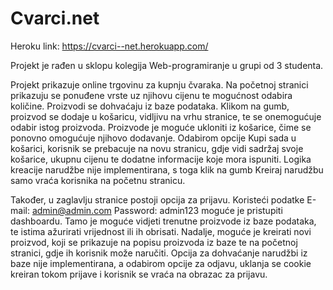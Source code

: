 # Cvarci.net

Heroku link: https://cvarci--net.herokuapp.com/

Projekt je rađen u sklopu kolegija Web-programiranje u grupi od 3 studenta.

Projekt prikazuje online trgovinu za kupnju čvaraka. Na početnoj stranici prikazuju se ponuđene vrste uz njihovu cijenu te mogućnost odabira količine. Proizvodi se dohvaćaju iz baze podataka. Klikom na gumb, proizvod se dodaje u košaricu, vidljivu na vrhu stranice, te se onemogućuje odabir istog proizvoda. Proizvode je moguće ukloniti iz košarice, čime se ponovno omogućuje njihovo dodavanje. Odabirom opcije Kupi sada u košarici, korisnik se prebacuje na novu stranicu, gdje vidi sadržaj svoje košarice, ukupnu cijenu te dodatne informacije koje mora ispuniti.
Logika kreacije narudžbe nije implementirana, s toga klik na gumb Kreiraj narudžbu samo vraća korisnika na početnu stranicu.

Također, u zaglavlju stranice postoji opcija za prijavu. Koristeći podatke
E-mail: admin@admin.com
Password: admin123
moguće je pristupiti dashboardu. Tamo je moguće vidjeti trenutne proizvode iz baze podataka, te istima ažurirati vrijednost ili ih obrisati. Nadalje, moguće je kreirati novi proizvod, koji se prikazuje na popisu proizvoda iz baze te na početnoj stranici, gdje ih korisnik može naručiti.
Opcija za dohvaćanje narudžbi iz baze nije implementirana, a odabirom opcije za odjavu, uklanja se cookie kreiran tokom prijave i korisnik se vraća na obrazac za prijavu.
